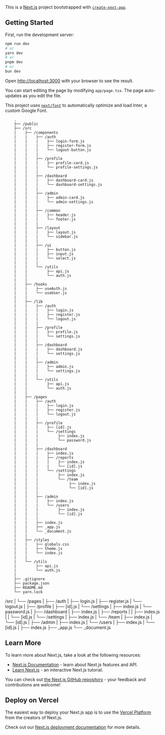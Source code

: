 This is a [Next.js](https://nextjs.org/) project bootstrapped with [`create-next-app`](https://github.com/vercel/next.js/tree/canary/packages/create-next-app).

## Getting Started

First, run the development server:

```bash
npm run dev
# or
yarn dev
# or
pnpm dev
# or
bun dev
```

Open [http://localhost:3000](http://localhost:3000) with your browser to see the result.

You can start editing the page by modifying `app/page.tsx`. The page auto-updates as you edit the file.

This project uses [`next/font`](https://nextjs.org/docs/basic-features/font-optimization) to automatically optimize and load Inter, a custom Google Font.

``` 
    .
    ├── /public
    ├── /src
    |    ├── /components
    |    |    ├── /auth
    |    |    |    ├── login-form.js
    |    |    |    ├── register-form.js
    |    |    |    └── logout-button.js
    |    |    |
    |    |    ├── /profile
    |    |    |    ├── profile-card.js
    |    |    |    └── profile-settings.js
    |    |    |
    |    |    ├── /dashboard
    |    |    |    ├── dashboard-card.js
    |    |    |    └── dashboard-settings.js
    |    |    |
    |    |    ├── /admin
    |    |    |    ├── admin-card.js
    |    |    |    └── admin-settings.js
    |    |    |
    |    |    ├── /common
    |    |    |    ├── header.js
    |    |    |    └── footer.js
    |    |    |
    |    |    ├── /layout
    |    |    |    ├── layout.js
    |    |    |    └── sidebar.js
    |    |    |
    |    |    ├── /ui
    |    |    |    ├── button.js
    |    |    |    ├── input.js
    |    |    |    └── select.js
    |    |    |
    |    |    └── /utils
    |    |         ├── api.js
    |    |         └── auth.js
    |    |
    |    ├── /hooks
    |    |    ├── useAuth.js
    |    |    └── useUser.js
    |    |
    |    ├── /lib
    |    |    ├── /auth
    |    |    |    ├── login.js
    |    |    |    ├── register.js
    |    |    |    └── logout.js
    |    |    |
    |    |    ├── /profile
    |    |    |    ├── profile.js
    |    |    |    └── settings.js
    |    |    |
    |    |    ├── /dashboard
    |    |    |    ├── dashboard.js
    |    |    |    └── settings.js
    |    |    |
    |    |    ├── /admin
    |    |    |    ├── admin.js
    |    |    |    └── settings.js
    |    |    | 
    |    |    └── /utils
    |    |         ├── api.js
    |    |         └── auth.js
    |    |
    |    ├── /pages
    |    |    ├── /auth
    |    |    |    ├── login.js
    |    |    |    ├── register.js
    |    |    |    └── logout.js
    |    |    |
    |    |    ├── /profile
    |    |    |    ├── [id].js
    |    |    |    └── /settings
    |    |    |         ├── index.js
    |    |    |         └── password.js
    |    |    |
    |    |    ├── /dashboard
    |    |    |    ├── index.js
    |    |    |    ├── /reports
    |    |    |    |    ├── index.js
    |    |    |    |    └── [id].js
    |    |    |    └── /settings
    |    |    |         ├── index.js
    |    |    |         └── /team
    |    |    |              ├── index.js
    |    |    |              └── [id].js
    |    |    |
    |    |    ├── /admin
    |    |    |    ├── index.js
    |    |    |    └── /users
    |    |    |         ├── index.js
    |    |    |         └── [id].js
    |    |    |
    |    |    ├── index.js
    |    |    ├── _app.js
    |    |    └── _document.js
    |    |
    |    ├── /styles
    |    |    ├── globals.css
    |    |    ├── theme.js
    |    |    └── index.js
    |    |
    |    └── /utils
    |         ├── api.js
    |         └── auth.js
    |
    ├── .gitignore
    ├── package.json
    ├── README.md
    └── yarn.lock
```

/src
  |
  └── /pages
       |
       ├── /auth
       |    ├── login.js
       |    ├── register.js
       |    └── logout.js
       |
       ├── /profile
       |    ├── [id].js
       |    └── /settings
       |         ├── index.js
       |         └── password.js
       |
       ├── /dashboard
       |    ├── index.js
       |    ├── /reports
       |    |    ├── index.js
       |    |    └── [id].js
       |    └── /settings
       |         ├── index.js
       |         └── /team
       |              ├── index.js
       |              └── [id].js
       |
       ├── /admin
       |    ├── index.js
       |    └── /users
       |         ├── index.js
       |         └── [id].js
       |
       ├── index.js
       ├── _app.js
       └── _document.js

## Learn More

To learn more about Next.js, take a look at the following resources:

- [Next.js Documentation](https://nextjs.org/docs) - learn about Next.js features and API.
- [Learn Next.js](https://nextjs.org/learn) - an interactive Next.js tutorial.

You can check out [the Next.js GitHub repository](https://github.com/vercel/next.js/) - your feedback and contributions are welcome!

## Deploy on Vercel

The easiest way to deploy your Next.js app is to use the [Vercel Platform](https://vercel.com/new?utm_medium=default-template&filter=next.js&utm_source=create-next-app&utm_campaign=create-next-app-readme) from the creators of Next.js.

Check out our [Next.js deployment documentation](https://nextjs.org/docs/deployment) for more details.
